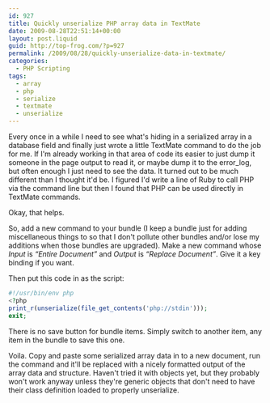 ```yaml
---
id: 927
title: Quickly unserialize PHP array data in TextMate
date: 2009-08-28T22:51:14+00:00
layout: post.liquid
guid: http://top-frog.com/?p=927
permalink: /2009/08/28/quickly-unserialize-data-in-textmate/
categories:
  - PHP Scripting
tags:
  - array
  - php
  - serialize
  - textmate
  - unserialize
---
```

Every once in a while I need to see what's hiding in a serialized array in a database field and finally just wrote a little TextMate command to do the job for me. If I'm already working in that area of code its easier to just dump it someone in the page output to read it, or maybe dump it to the error_log, but often enough I just need to see the data. It turned out to be much different than I thought it'd be. I figured I'd write a line of Ruby to call PHP via the command line but then I found that PHP can be used directly in TextMate commands.



Okay, that helps.

So, add a new command to your bundle (I keep a bundle just for adding miscellaneous things to so that I don't pollute other bundles and/or lose my additions when those bundles are upgraded). Make a new command whose _Input_ is _&#8220;Entire Document&#8221;_ and _Output_ is _&#8220;Replace Document&#8221;_. Give it a key binding if you want.

Then put this code in as the script:

``` php
#!/usr/bin/env php
<?php
print_r(unserialize(file_get_contents('php://stdin')));
exit;
```

There is no save button for bundle items. Simply switch to another item, any item in the bundle to save this one.

Voila. Copy and paste some serialized array data in to a new document, run the command and it'll be replaced with a nicely formatted output of the array data and structure. Haven't tried it with objects yet, but they probably won't work anyway unless they're generic objects that don't need to have their class definition loaded to properly unserialize.
